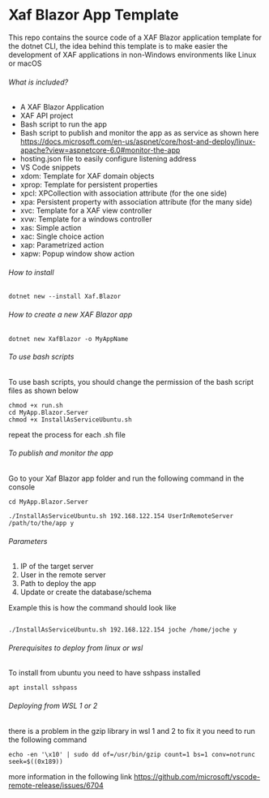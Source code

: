 # Xaf Blazor App Template

This repo contains the source code of a XAF Blazor application template for the dotnet CLI, the idea behind this template is to make easier the development of XAF applications in non-Windows environments like Linux or macOS

###### What is included?
- A XAF Blazor Application
- XAF API project
- Bash script to run the app
- Bash script to publish and monitor the app as as service as shown here https://docs.microsoft.com/en-us/aspnet/core/host-and-deploy/linux-apache?view=aspnetcore-6.0#monitor-the-app
- hosting.json file to easily configure listening address
- VS Code snippets 
- xdom: Template for XAF domain objects
- xprop: Template for persistent properties
- xpcl: XPCollection with association attribute (for the one side)
- xpa: Persistent property with association attribute (for the many side)
- xvc: Template for a XAF view controller
- xvw: Template for a windows controller
- xas: Simple action
- xac: Single choice action
- xap: Parametrized action
- xapw: Popup window show action 

###### How to install

```<language>
dotnet new --install Xaf.Blazor
```

###### How to create a new XAF Blazor app

```<language>
dotnet new XafBlazor -o MyAppName
```

###### To use bash scripts
To use bash scripts, you should change the permission of the bash script files as shown below
```<language>
chmod +x run.sh
cd MyApp.Blazor.Server
chmod +x InstallAsServiceUbuntu.sh
```
repeat the process for each .sh file

###### To publish and monitor the app

Go to your Xaf Blazor app folder and run the following command in the console

```<language>
cd MyApp.Blazor.Server

./InstallAsServiceUbuntu.sh 192.168.122.154 UserInRemoteServer /path/to/the/app y

```


###### Parameters

1. IP of the target server
2. User in the remote server
3. Path to deploy the app
4. Update or create the database/schema

Example
this is how the command should look like

```<language>

./InstallAsServiceUbuntu.sh 192.168.122.154 joche /home/joche y

```

###### Prerequisites to deploy from linux or wsl

To install from ubuntu you need to have sshpass installed 

```<language>
apt install sshpass
```

###### Deploying from WSL 1 or 2
there is a problem in the gzip library in wsl 1 and 2 to fix it you need to run the following command

```<language>
echo -en '\x10' | sudo dd of=/usr/bin/gzip count=1 bs=1 conv=notrunc seek=$((0x189))
```
more information in the following link
https://github.com/microsoft/vscode-remote-release/issues/6704

